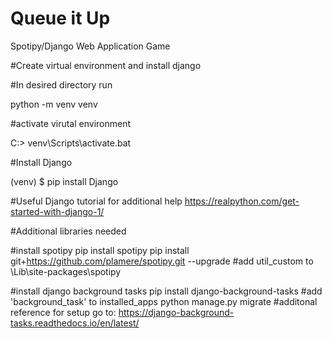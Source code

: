 # Queue it Up
Spotipy/Django Web Application Game

#Create virtual environment and install django

#In desired directory run

python -m venv venv
 
#activate virutal environment 
 
C:\> venv\Scripts\activate.bat

#Install Django

(venv) $ pip install Django

#Useful Django tutorial for additional help
https://realpython.com/get-started-with-django-1/


#Additional libraries needed

#install spotipy
pip install spotipy
pip install git+https://github.com/plamere/spotipy.git --upgrade
#add util_custom to \Lib\site-packages\spotipy


#install django background tasks
pip install django-background-tasks
#add 'background_task' to installed_apps
python manage.py migrate
#additonal reference for setup go to: https://django-background-tasks.readthedocs.io/en/latest/
